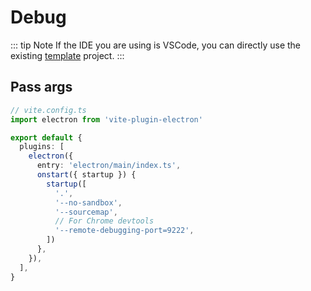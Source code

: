 # Debug

::: tip Note
If the IDE you are using is VSCode, you can directly use the existing [template](/guide/templates) project.
:::

## Pass args

```ts
// vite.config.ts
import electron from 'vite-plugin-electron'

export default {
  plugins: [
    electron({
      entry: 'electron/main/index.ts',
      onstart({ startup }) {
        startup([
          '.',
          '--no-sandbox',
          '--sourcemap',
          // For Chrome devtools
          '--remote-debugging-port=9222',
        ])
      },
    }),
  ],
}
```

